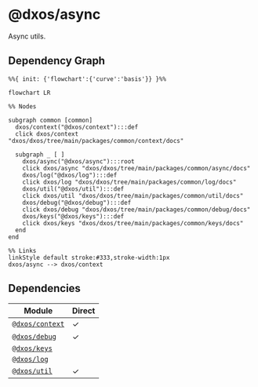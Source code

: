 # @dxos/async

Async utils.

## Dependency Graph

```mermaid
%%{ init: {'flowchart':{'curve':'basis'}} }%%

flowchart LR

%% Nodes

subgraph common [common]
  dxos/context("@dxos/context"):::def
  click dxos/context "dxos/dxos/tree/main/packages/common/context/docs"

  subgraph _ [ ]
    dxos/async("@dxos/async"):::root
    click dxos/async "dxos/dxos/tree/main/packages/common/async/docs"
    dxos/log("@dxos/log"):::def
    click dxos/log "dxos/dxos/tree/main/packages/common/log/docs"
    dxos/util("@dxos/util"):::def
    click dxos/util "dxos/dxos/tree/main/packages/common/util/docs"
    dxos/debug("@dxos/debug"):::def
    click dxos/debug "dxos/dxos/tree/main/packages/common/debug/docs"
    dxos/keys("@dxos/keys"):::def
    click dxos/keys "dxos/dxos/tree/main/packages/common/keys/docs"
  end
end

%% Links
linkStyle default stroke:#333,stroke-width:1px
dxos/async --> dxos/context
```

## Dependencies

| Module | Direct |
|---|---|
| [`@dxos/context`](../../context/docs/README.md) | &check; |
| [`@dxos/debug`](../../debug/docs/README.md) | &check; |
| [`@dxos/keys`](../../keys/docs/README.md) |  |
| [`@dxos/log`](../../log/docs/README.md) |  |
| [`@dxos/util`](../../util/docs/README.md) | &check; |
